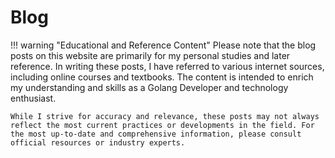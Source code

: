 # Blog

!!! warning "Educational and Reference Content"
    Please note that the blog posts on this website are primarily for my personal studies and later reference. In writing these posts, I have referred to various internet sources, including online courses and textbooks. The content is intended to enrich my understanding and skills as a Golang Developer and technology enthusiast.

    While I strive for accuracy and relevance, these posts may not always reflect the most current practices or developments in the field. For the most up-to-date and comprehensive information, please consult official resources or industry experts.
